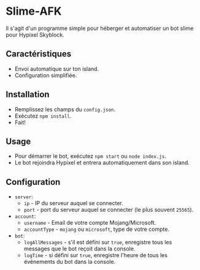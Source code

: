 # Slime-AFK
Il s'agit d'un programme simple pour héberger et automatiser un bot slime pour Hypixel Skyblock.

## Caractéristiques
- Envoi automatique sur ton island.
- Configuration simplifiée.

## Installation
- Remplissez les champs du `config.json`.
- Exécutez `npm install`.
- Fait!

## Usage
- Pour démarrer le bot, exécutez `npm start` ou `node index.js`.
- Le bot rejoindra Hypixel et entrera automatiquement dans son island.

## Configuration
- `server`:
    - `ip` - IP du serveur auquel se connecter.
    - `port` - port du serveur auquel se connecter (le plus souvent `25565`).
- `account`:
    - `username` - Email de votre compte Mojang/Microsoft.
    - `accountType` - `mojang` ou `microsoft`, type de votre compte.
- `bot`:
    - `logAllMessages` - s'il est défini sur `true`, enregistre tous les messages que le bot reçoit dans la console.
    - `logTime` - si défini sur `true`, enregistre l'heure de tous les événements du bot dans la console.

